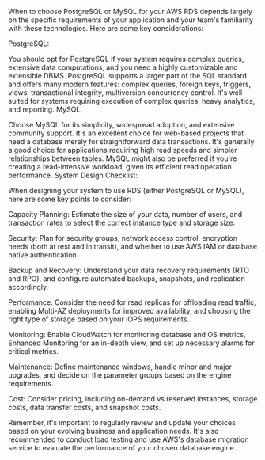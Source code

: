 When to choose PostgreSQL or MySQL for your AWS RDS depends largely on the specific requirements of your application and your team's familiarity with these technologies. Here are some key considerations:

PostgreSQL:

You should opt for PostgreSQL if your system requires complex queries, extensive data computations, and you need a highly customizable and extensible DBMS.
PostgreSQL supports a larger part of the SQL standard and offers many modern features: complex queries, foreign keys, triggers, views, transactional integrity, multiversion concurrency control.
It's well suited for systems requiring execution of complex queries, heavy analytics, and reporting.
MySQL:

Choose MySQL for its simplicity, widespread adoption, and extensive community support. It's an excellent choice for web-based projects that need a database merely for straightforward data transactions.
It's generally a good choice for applications requiring high read speeds and simpler relationships between tables.
MySQL might also be preferred if you're creating a read-intensive workload, given its efficient read operation performance.
System Design Checklist:

When designing your system to use RDS (either PostgreSQL or MySQL), here are some key points to consider:

Capacity Planning: Estimate the size of your data, number of users, and transaction rates to select the correct instance type and storage size.

Security: Plan for security groups, network access control, encryption needs (both at rest and in transit), and whether to use AWS IAM or database native authentication.

Backup and Recovery: Understand your data recovery requirements (RTO and RPO), and configure automated backups, snapshots, and replication accordingly.

Performance: Consider the need for read replicas for offloading read traffic, enabling Multi-AZ deployments for improved availability, and choosing the right type of storage based on your IOPS requirements.

Monitoring: Enable CloudWatch for monitoring database and OS metrics, Enhanced Monitoring for an in-depth view, and set up necessary alarms for critical metrics.

Maintenance: Define maintenance windows, handle minor and major upgrades, and decide on the parameter groups based on the engine requirements.

Cost: Consider pricing, including on-demand vs reserved instances, storage costs, data transfer costs, and snapshot costs.

Remember, it's important to regularly review and update your choices based on your evolving business and application needs. It's also recommended to conduct load testing and use AWS's database migration service to evaluate the performance of your chosen database engine.
